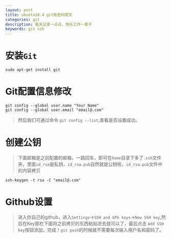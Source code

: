 ```yaml
---
layout: post
title: ubuntu16.4 git免密码提交
categories: git
description: 每天记录一点点，快乐工作一辈子
keywords: git ssh
---
```


# 安装`Git` 

```shell
sudo apt-get install git
```

# Git配置信息修改

```shell
git config --global user.name "Your Name"
git config --global user.email "email@.com"
```
> 然后我们可通过命令 `git config --list`,查看是否设置成功。

# 创建公钥

> 下面邮箱是之前配置的邮箱，一路回车，即可在`home`目录下多了`.ssh`文件夹，里面`id_rsa`是私钥，`id_rsa.pub`自然就是公钥啦，`id_rsa.pub`文件中的内容拷贝

```shell
ssh-keygen -t rsa -C "email@.com"
```

# Github设置

> 进入你自己的github，进入`Settings`->`SSH and GPG keys`->`New SSH key`,然后在Key那栏下面将之前拷贝的东西粘贴进去就可以了，最后点击 `Add SSH key`按钮添加，完成！`git push`的时候就不需要每次输入用户名和密码了。